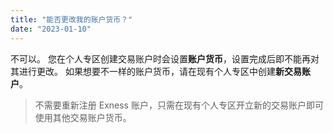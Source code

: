 ```yaml
---
title: "能否更改我的账户货币？"
date: "2023-01-10"
---
```


不可以。 您在个人专区创建交易账户时会设置**账户货币**，设置完成后即不能再对其进行更改。 如果想要不一样的账户货币，请在现有个人专区中创建**新交易账户**。

> 不需要重新注册 Exness 账户，只需在现有个人专区开立新的交易账户即可使用其他交易账户货币。
